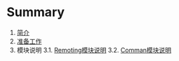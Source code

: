 # Summary

1. [简介](README.md)
2. [准备工作](zhun-bei-gong-zuo.md)
3. 模块说明
   3.1. [Remoting模块说明](xiang-mu-jie-gou-shuo-ming.md)
   3.2. [Comman模块说明](comman.md)



